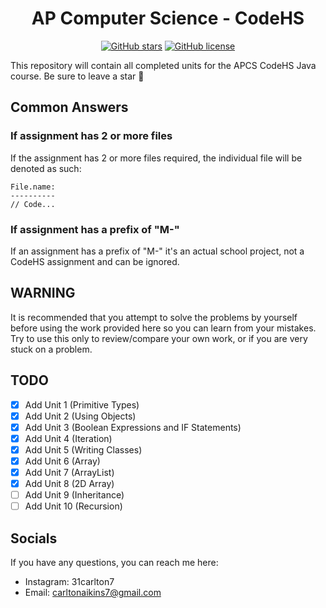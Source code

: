<h1 align="center">AP Computer Science - CodeHS</h1> <p align="center"><a href="https://github.com/31Carlton7/apcs-codehs/stargazers"><img alt="GitHub stars" src="https://img.shields.io/github/stars/31Carlton7/apcs-codehs?style=for-the-badge"></a> <a href="https://github.com/31Carlton7/apcs-codehs/blob/main/LICENSE"><img alt="GitHub license" src="https://img.shields.io/github/license/31Carlton7/apcs-codehs?style=for-the-badge"></a></p> <p>This repository will contain all completed units for the APCS CodeHS Java course. Be sure to leave a star 🌟<p>

## Common Answers
### If assignment has 2 or more files
If the assignment has 2 or more files required, the individual file will be denoted as such:

```
File.name:
----------
// Code...
```

### If assignment has a prefix of "M-"
If an assignment has a prefix of "M-" it's an actual school project, not a CodeHS assignment and can be ignored.

## WARNING

It is recommended that you attempt to solve the problems by yourself before using the work provided here so you can learn from your mistakes. Try to use this only to review/compare your own work, or if you are very stuck on a problem.


## TODO
- [X] Add Unit 1 (Primitive Types)
- [X] Add Unit 2 (Using Objects)
- [X] Add Unit 3 (Boolean Expressions and IF Statements)
- [X] Add Unit 4 (Iteration)
- [X] Add Unit 5 (Writing Classes)
- [X] Add Unit 6 (Array)
- [X] Add Unit 7 (ArrayList)
- [X] Add Unit 8 (2D Array)
- [ ] Add Unit 9 (Inheritance)
- [ ] Add Unit 10 (Recursion)

## Socials
If you have any questions, you can reach me here:

- Instagram: 31carlton7
- Email: carltonaikins7@gmail.com
